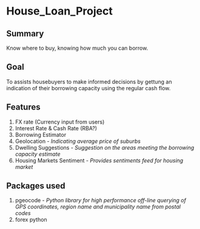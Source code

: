 # House_Loan_Project
## Summary 
Know where to buy, knowing how much you can borrow.
## Goal 
To assists housebuyers to make informed decisions by gettung an indication of their borrowing capacity using the regular cash flow.
## Features
1. FX rate (Currency input from users)
2. Interest Rate & Cash Rate (RBA?)
3. Borrowing Estimator
4. Geolocation - *Indicating average price of suburbs*
5. Dwelling Suggestions - *Suggestion on the areas meeting the borrowing capacity estimate*
5. Housing Markets Sentiment - *Provides sentiments feed for housing market*
## Packages used
1. pgeocode - *Python library for high performance off-line querying of GPS coordinates, region name and municipality name from postal codes*
2. forex python
